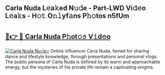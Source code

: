 ## Carla Nuda L𝚎a𝚔ed N𝚞𝚍e - Part-LWD Vi𝚍𝚎o L𝚎a𝚔s - H𝚘𝚝 O𝚗𝚕yf𝚊ns P𝚑𝚘tos n5fUm

# <h2><a href="http://kf5f3fk.oniu.top/?m=Carla+Nuda">🔗👉 🔴 Carla Nuda P𝚑ot𝚘𝚜 V𝚒d𝚎o</a></h2>

[![Carla Nuda Nu𝚍e𝚜](https://i.imgur.com/0qMVB7G.gif)](http://kf5f3fk.oniu.top/?m=Carla+Nuda)
Online influencer Carla Nuda, famed for sharing dance and lifestyle knowledge, through presentations and personal vlogs. The public persona of Carla Nuda is defined by its warm and approachable energy, but the mysteries of his private life remain a captivating enigma.  
